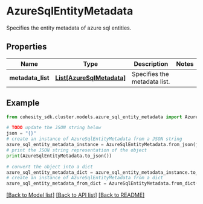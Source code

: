 # AzureSqlEntityMetadata

Specifies the entity metadata of azure sql entities.

## Properties

Name | Type | Description | Notes
------------ | ------------- | ------------- | -------------
**metadata_list** | [**List[AzureSqlMetadata]**](AzureSqlMetadata.md) | Specifies the metadata list. | 

## Example

```python
from cohesity_sdk.cluster.models.azure_sql_entity_metadata import AzureSqlEntityMetadata

# TODO update the JSON string below
json = "{}"
# create an instance of AzureSqlEntityMetadata from a JSON string
azure_sql_entity_metadata_instance = AzureSqlEntityMetadata.from_json(json)
# print the JSON string representation of the object
print(AzureSqlEntityMetadata.to_json())

# convert the object into a dict
azure_sql_entity_metadata_dict = azure_sql_entity_metadata_instance.to_dict()
# create an instance of AzureSqlEntityMetadata from a dict
azure_sql_entity_metadata_from_dict = AzureSqlEntityMetadata.from_dict(azure_sql_entity_metadata_dict)
```
[[Back to Model list]](../README.md#documentation-for-models) [[Back to API list]](../README.md#documentation-for-api-endpoints) [[Back to README]](../README.md)


